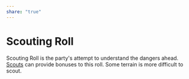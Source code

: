 ```yaml
---
share: "true"
---
```


# Scouting Roll    
    
Scouting Roll is the party's attempt to understand the dangers ahead. [Scouts](./Scouts.md) can provide bonuses to this roll. Some terrain is more difficult to scout.